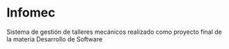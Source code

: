 # Infomec
Sistema de gestión de talleres mecánicos realizado como proyecto final de la materia Desarrollo de Software
